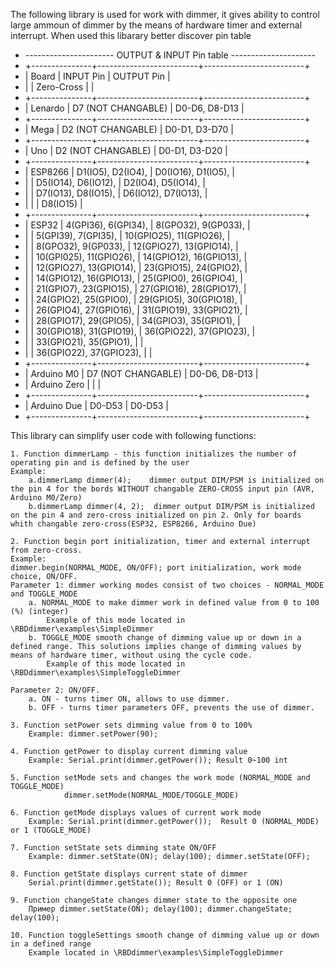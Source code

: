 ﻿
The following library is used for work with dimmer, it gives ability to control large ammoun of dimmer by the means of hardware timer and external interrupt.
When used this libarary better discover pin table

 *  ---------------------- OUTPUT & INPUT Pin table ---------------------
 *  +---------------+-------------------------+-------------------------+
 *  |   Board       | INPUT Pin               | OUTPUT Pin              |
 *  |               | Zero-Cross              |                         |
 *  +---------------+-------------------------+-------------------------+
 *  | Lenardo       | D7 (NOT CHANGABLE)      | D0-D6, D8-D13           |
 *  +---------------+-------------------------+-------------------------+
 *  | Mega          | D2 (NOT CHANGABLE)      | D0-D1, D3-D70           |
 *  +---------------+-------------------------+-------------------------+
 *  | Uno           | D2 (NOT CHANGABLE)      | D0-D1, D3-D20           |
 *  +---------------+-------------------------+-------------------------+
 *  | ESP8266       | D1(IO5),    D2(IO4),    | D0(IO16),   D1(IO5),    |
 *  |               | D5(IO14),   D6(IO12),   | D2(IO4),    D5(IO14),   |
 *  |               | D7(IO13),   D8(IO15),   | D6(IO12),   D7(IO13),   |
 *  |               |                         | D8(IO15)                |
 *  +---------------+-------------------------+-------------------------+
 *  | ESP32         | 4(GPI36),   6(GPI34),   | 8(GPO32),   9(GP033),   |
 *  |               | 5(GPI39),   7(GPI35),   | 10(GPIO25), 11(GPIO26), |
 *  |               | 8(GPO32),   9(GP033),   | 12(GPIO27), 13(GPIO14), |
 *  |               | 10(GPI025), 11(GPIO26), | 14(GPIO12), 16(GPIO13), |
 *  |               | 12(GPIO27), 13(GPIO14), | 23(GPIO15), 24(GPIO2),  |
 *  |               | 14(GPIO12), 16(GPIO13), | 25(GPIO0),  26(GPIO4),  |
 *  |               | 21(GPIO7),  23(GPIO15), | 27(GPIO16), 28(GPIO17), |
 *  |               | 24(GPIO2),  25(GPIO0),  | 29(GPIO5),  30(GPIO18), |
 *  |               | 26(GPIO4),  27(GPIO16), | 31(GPIO19), 33(GPIO21), |
 *  |               | 28(GPIO17), 29(GPIO5),  | 34(GPIO3),  35(GPIO1),  |
 *  |               | 30(GPIO18), 31(GPIO19), | 36(GPIO22), 37(GPIO23), |
 *  |               | 33(GPIO21), 35(GPIO1),  |                         |
 *  |               | 36(GPIO22), 37(GPIO23), |                         |
 *  +---------------+-------------------------+-------------------------+
 *  | Arduino M0    | D7 (NOT CHANGABLE)      | D0-D6, D8-D13           |
 *  | Arduino Zero  |                         |                         |
 *  +---------------+-------------------------+-------------------------+
 *  | Arduino Due   | D0-D53                  | D0-D53                  |
 *  +---------------+-------------------------+-------------------------+

This library can simplify user code with following functions:

    1. Function dimmerLamp - this function initializes the number of operating pin and is defined by the user
    Example: 
        a.dimmerLamp dimmer(4);    dimmer output DIM/PSM is initialized on the pin 4 for the bords WITHOUT changable ZERO-CROSS input pin (AVR, Arduino M0/Zero)
        b.dimmerLamp dimmer(4, 2);  dimmer output DIM/PSM is initialized on the pin 4 and zero-cross initialized on pin 2. Only for boards whith changable zero-cross(ESP32, ESP8266, Arduino Due)

    2. Function begin port initialization, timer and external interrupt from zero-cross.
    Example:
    dimmer.begin(NORMAL_MODE, ON/OFF); port initialization, work mode choice, ON/OFF. 
    Parameter 1: dimmer working modes consist of two choices - NORMAL_MODE and TOGGLE_MODE 
        a. NORMAL_MODE to make dimmer work in defined value from 0 to 100 (%) (integer)
            Example of this mode located in \RBDdimmer\examples\SimpleDimmer
        b. TOGGLE_MODE smooth change of dimming value up or down in a defined range. This solutions implies change of dimming values by means of hardware timer, without using the cycle code.
            Example of this mode located in \RBDdimmer\examples\SimpleToggleDimmer

    Parameter 2: ON/OFF.
        a. ON - turns timer ON, allows to use dimmer.
        b. OFF - turns timer parameters OFF, prevents the use of dimmer.

    3. Function setPower sets dimming value from 0 to 100%
        Example: dimmer.setPower(90);

    4. Function getPower to display current dimming value
        Example: Serial.print(dimmer.getPower()); Result 0~100 int
   
    5. Function setMode sets and changes the work mode (NORMAL_MODE and TOGGLE_MODE)
                dimmer.setMode(NORMAL_MODE/TOGGLE_MODE)

    6. Function getMode displays values of current work mode
        Example: Serial.print(dimmer.getPower());  Result 0 (NORMAL_MODE) or 1 (TOGGLE_MODE)
   
    7. Function setState sets dimming state ON/OFF
        Example: dimmer.setState(ON); delay(100); dimmer.setState(OFF);
   
    8. Function getState displays current state of dimmer
        Serial.print(dimmer.getState()); Result 0 (OFF) or 1 (ON)
   
    9. Function changeState changes dimmer state to the opposite one 
        Пример dimmer.setState(ON); delay(100); dimmer.changeState; delay(100);
  
    10. Function toggleSettings smooth change of dimming value up or down in a defined range
        Example located in \RBDdimmer\examples\SimpleToggleDimmer
